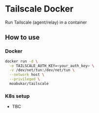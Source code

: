 # Tailscale Docker

Run Tailscale (agent/relay) in a container

## How to use

### Docker

```bash
docker run -d \
  -e TAILSCALE_AUTH_KEY=<your_auth_key> \
  -v /dev/net/tun:/dev/net/tun \
  --network host \
  --privileged \
  moabukar/tailscale
```

### K8s setup


- TBC
